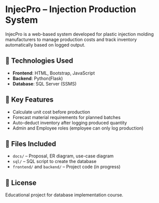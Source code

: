 # InjecPro – Injection Production System

InjecPro is a web-based system developed for plastic injection molding manufacturers to manage production costs and track inventory automatically based on logged output.

## 🔧 Technologies Used

- **Frontend**: HTML, Bootstrap, JavaScript  
- **Backend**: Python(Flask)  
- **Database**: SQL Server (SSMS)

## 📌 Key Features

- Calculate unit cost before production  
- Forecast material requirements for planned batches  
- Auto-deduct inventory after logging produced quantity  
- Admin and Employee roles (employee can only log production)

## 📁 Files Included

- `docs/` – Proposal, ER diagram, use-case diagram  
- `sql/` – SQL script to create the database  
- `frontend/` and `backend/` – Project code (in progress)

## 📄 License

Educational project for database implementation course.
